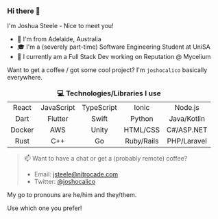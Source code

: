 ### Hi there 👋

I'm Joshua Steele - Nice to meet you!

- 📍 I'm from Adelaide, Australia
- 🎓 I'm a (severely part-time) Software Engineering Student at UniSA
- 🚀 I currently am a Full Stack Dev working on Reputation @ Mycelium

Want to get a coffee / got some cool project? I'm `joshocalico` basically everywhere.

<table style="text-align: center;">
    <thead>
        <tr>
            <td colspan='5'>
                <strong>
                    💻 Technologies/Libraries I use
                </strong>
            </td>
        </tr>
    </thead>
    <tbody>
        <tr>
            <td>React</td>
            <td>JavaScript</td>
            <td>TypeScript</td>
            <td>Ionic</td>
            <td>Node.js</td>
        </tr>
        <tr>
            <td>Dart</td>
            <td>Flutter</td>
            <td>Swift</td>
            <td>Python</td>
            <td>Java/Kotlin</td>
        </tr>
        <tr>
            <td>Docker</td>
            <td>AWS</td>
            <td>Unity</td>
            <td>HTML/CSS</td>
            <td>C#/ASP.NET</td>
        </tr>
        <tr>
            <td>Rust</td>
            <td>C++</td>
            <td>Go</td>
            <td>Ruby/Rails</td>
            <td>PHP/Laravel</td>
        </tr>
    </tbody>
</table>


> 📫 Want to have a chat or get a (probably remote) coffee?
>
> - Email:    jsteele@nitrocade.com
> - Twitter:  [@joshocalico](https://twitter.com/joshocalico)

My go to pronouns are he/him and they/them.

Use which one you prefer!


<!--
**joshocalico/joshocalico** is a ✨ _special_ ✨ repository because its `README.md` (this file) appears on your GitHub profile.

Here are some ideas to get you started:

- 🔭 I’m currently working on ...
- 🌱 I’m currently learning ...
- 👯 I’m looking to collaborate on ...
- 🤔 I’m looking for help with ...
- 💬 Ask me about ...
- 📫 How to reach me: ...
- 😄 Pronouns: ...
- ⚡ Fun fact: ...
-->
